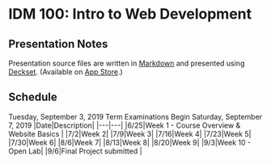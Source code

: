 # IDM 100: Intro to Web Development

## Presentation Notes

Presentation source files are written in [Markdown](http://daringfireball.net/projects/markdown/) and presented using [Deckset](http://www.decksetapp.com). (Available on [App Store](https://itunes.apple.com/us/app/deckset/id847496013?mt=12).)


## Schedule 
Tuesday, September 3, 2019	Term Examinations Begin
Saturday, September 7, 2019
|Date|Description|
|---|---|
|6/25|Week 1 - Course Overview & Website Basics |
|7/2|Week 2|
|7/9|Week 3|
|7/16|Week 4|
|7/23|Week 5|
|7/30|Week 6|
|8/6|Week 7|
|8/13|Week 8|
|8/20|Week 9|
|9/3|Week 10 - Open Lab|
|9/6|Final Project submitted |